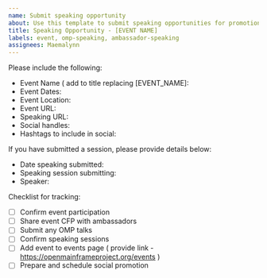 ```yaml
---
name: Submit speaking opportunity
about: Use this template to submit speaking opportunities for promotion or help in submitting
title: Speaking Opportunity - [EVENT NAME]
labels: event, omp-speaking, ambassador-speaking
assignees: Maemalynn
---
```


Please include the following:
* Event Name ( add to title replacing [EVENT_NAME]:
* Event Dates:
* Event Location:
* Event URL:
* Speaking URL:
* Social handles:
* Hashtags to include in social:

If you have submitted a session, please provide details below:
* Date speaking submitted:
* Speaking session submitting:
* Speaker:

Checklist for tracking:
- [ ] Confirm event participation
- [ ] Share event CFP with ambassadors
- [ ] Submit any OMP talks
- [ ] Confirm speaking sessions
- [ ] Add event to events page ( provide link - https://openmainframeproject.org/events )
- [ ] Prepare and schedule social promotion

